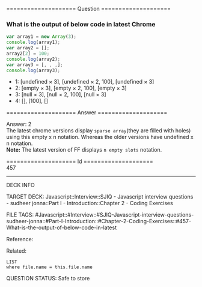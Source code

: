 ==================== Question ====================  

### What is the output of below code in latest Chrome

```javascript
var array1 = new Array(3);
console.log(array1);
var array2 = [];
array2[2] = 100;
console.log(array2);
var array3 = [, , ,];
console.log(array3);
```

- 1: [undefined × 3], [undefined × 2, 100], [undefined × 3]
- 2: [empty × 3], [empty × 2, 100], [empty × 3]
- 3: [null × 3], [null × 2, 100], [null × 3]
- 4: [], [100], []  

==================== Answer ====================  

Answer: 2  
The latest chrome versions display `sparse array`(they are filled with holes)
using this empty x n notation. Whereas the older versions have undefined x n
notation.  
**Note:** The latest version of FF displays `n empty slots` notation.

==================== Id ====================  
457

---

DECK INFO

TARGET DECK: Javascript::Interview::SJIQ - Javascript interview questions - sudheer jonna::Part I - Introduction::Chapter 2 - Coding Exercises

FILE TAGS: #Javascript::#Interview::#SJIQ-Javascript-interview-questions-sudheer-jonna::#Part-I-Introduction::#Chapter-2-Coding-Exercises::#457-What-is-the-output-of-below-code-in-latest

Reference:

Related:

```dataview
LIST
where file.name = this.file.name
```

QUESTION STATUS: Safe to store
